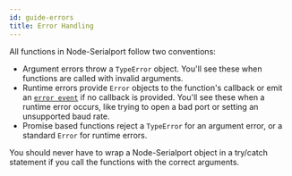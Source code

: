 ```yaml
---
id: guide-errors
title: Error Handling
---
```


All functions in Node-Serialport follow two conventions:

- Argument errors throw a `TypeError` object. You'll see these when functions are called with invalid arguments.
- Runtime errors provide `Error` objects to the function's callback or emit an [`error event`](api-serialport.md) if no callback is provided. You'll see these when a runtime error occurs, like trying to open a bad port or setting an unsupported baud rate.
- Promise based functions reject a `TypeError` for an argument error, or a standard `Error` for runtime errors.

You should never have to wrap a Node-Serialport object in a try/catch statement if you call the functions with the correct arguments.
